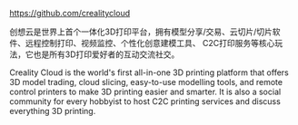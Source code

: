 https://github.com/crealitycloud

创想云是世界上首个一体化3D打印平台，拥有模型分享/交易、云切片/切片软件、远程控制打印、视频监控、个性化创意建模工具、
C2C打印服务等核心玩法，它也是所有3D打印爱好者的互动交流社交。

Creality Cloud is the world's first all-in-one 3D printing platform that offers 3D model trading, 
cloud slicing, easy-to-use modelling tools, and remote control printers to make 3D printing easier and smarter. 
It is also a social community for every hobbyist to host C2C printing services and discuss everything 3D printing.
